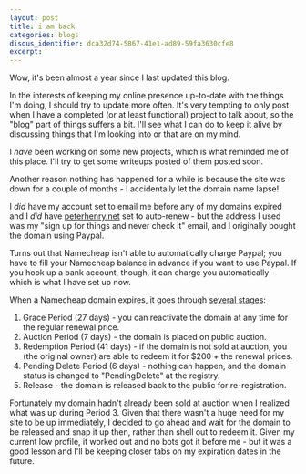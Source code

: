```yaml
---
layout: post
title: i am back
categories: blogs
disqus_identifier: dca32d74-5867-41e1-ad89-59fa3630cfe8
excerpt:
---
```


Wow, it's been almost a year since I last updated this blog.

In the interests of keeping my online presence up-to-date with the things I'm doing, I should try to update more often.  It's very tempting to only post when I have a completed (or at least functional) project to talk about, so the "blog" part of things suffers a bit. I'll see what I can do to keep it alive by discussing things that I'm looking into or that are on my mind.

I _have_ been working on some new projects, which is what reminded me of this place.  I'll try to get some writeups posted of them posted soon.

Another reason nothing has happened for a while is because the site was down for a couple of months - I accidentally let the domain name lapse!

I _did_ have my account set to email me before any of my domains expired and I _did_ have [peterhenry.net](peterhenry.net) set to auto-renew - but the address I used was my "sign up for things and never check it" email, and I originally bought the domain using Paypal.

Turns out that Namecheap isn't able to automatically charge Paypal; you have to fill your Namecheap balance in advance if you want to use Paypal.  If you hook up a bank account, though, it can charge you automatically - which is what I have set up now.

When a Namecheap domain expires, it goes through [several stages](https://www.namecheap.com/support/knowledgebase/article.aspx/242/2207/what-is-domain-redemption-status):

1. Grace Period (27 days) - you can reactivate the domain at any time for the regular renewal price.
1. Auction Period (7 days) - the domain is placed on public auction.
1. Redemption Period (41 days) - if the domain is not sold at auction, you (the original owner) are able to redeem it for $200 + the renewal prices.
1. Pending Delete Period (6 days) - nothing can happen, and the domain status is changed to "PendingDelete" at the registry.
1. Release - the domain is released back to the public for re-registration.

Fortunately my domain hadn't already been sold at auction when I realized what was up during Period 3.  Given that there wasn't a huge need for my site to be up immediately, I decided to go ahead and wait for the domain to be released and snap it up then, rather than shell out to redeem it.  Given my current low profile, it worked out and no bots got it before me - but it was a good lesson and I'll be keeping closer tabs on my expiration dates in the future.
